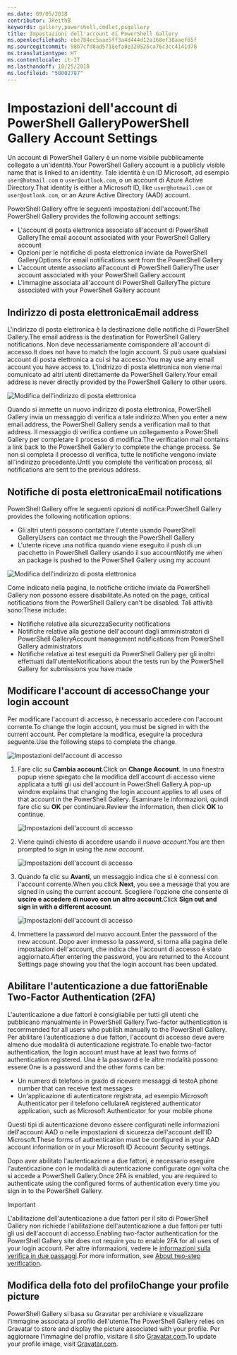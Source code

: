 ```yaml
---
ms.date: 09/05/2018
contributor: JKeithB
keywords: gallery,powershell,cmdlet,psgallery
title: Impostazioni dell'account di PowerShell Gallery
ms.openlocfilehash: ebe784ec5aae5ff3a4d444d12a168ef38aaef65f
ms.sourcegitcommit: 98b7cfd8ad5718efa8e320526ca76c3cc4141d78
ms.translationtype: HT
ms.contentlocale: it-IT
ms.lasthandoff: 10/25/2018
ms.locfileid: "50002787"
---
```

# <a name="powershell-gallery-account-settings"></a><span data-ttu-id="2f905-103">Impostazioni dell'account di PowerShell Gallery</span><span class="sxs-lookup"><span data-stu-id="2f905-103">PowerShell Gallery Account Settings</span></span>

<span data-ttu-id="2f905-104">Un account di PowerShell Gallery è un nome visibile pubblicamente collegato a un'identità.</span><span class="sxs-lookup"><span data-stu-id="2f905-104">Your PowerShell Gallery account is a publicly visible name that is linked to an identity.</span></span> <span data-ttu-id="2f905-105">Tale identità è un ID Microsoft, ad esempio `user@hotmail.com` o `user@outlook.com`, o un account di Azure Active Directory.</span><span class="sxs-lookup"><span data-stu-id="2f905-105">That identity is either a Microsoft ID, like `user@hotmail.com` or `user@outlook.com`, or an Azure Active Directory (AAD) account.</span></span>

<span data-ttu-id="2f905-106">PowerShell Gallery offre le seguenti impostazioni dell'account:</span><span class="sxs-lookup"><span data-stu-id="2f905-106">The PowerShell Gallery provides the following account settings:</span></span>

- <span data-ttu-id="2f905-107">L'account di posta elettronica associato all'account di PowerShell Gallery</span><span class="sxs-lookup"><span data-stu-id="2f905-107">The email account associated with your PowerShell Gallery account</span></span>
- <span data-ttu-id="2f905-108">Opzioni per le notifiche di posta elettronica inviate da PowerShell Gallery</span><span class="sxs-lookup"><span data-stu-id="2f905-108">Options for email notifications sent from the PowerShell Gallery</span></span>
- <span data-ttu-id="2f905-109">L'account utente associato all'account di PowerShell Gallery</span><span class="sxs-lookup"><span data-stu-id="2f905-109">The user account associated with your PowerShell Gallery account</span></span>
- <span data-ttu-id="2f905-110">L'immagine associata all'account di PowerShell Gallery</span><span class="sxs-lookup"><span data-stu-id="2f905-110">The picture associated with your PowerShell Gallery account</span></span>

## <a name="email-address"></a><span data-ttu-id="2f905-111">Indirizzo di posta elettronica</span><span class="sxs-lookup"><span data-stu-id="2f905-111">Email address</span></span>

<span data-ttu-id="2f905-112">L'indirizzo di posta elettronica è la destinazione delle notifiche di PowerShell Gallery.</span><span class="sxs-lookup"><span data-stu-id="2f905-112">The email address is the destination for PowerShell Gallery notifications.</span></span> <span data-ttu-id="2f905-113">Non deve necessariamente corrispondere all'account di accesso.</span><span class="sxs-lookup"><span data-stu-id="2f905-113">It does not have to match the login account.</span></span> <span data-ttu-id="2f905-114">Si può usare qualsiasi account di posta elettronica a cui si ha accesso.</span><span class="sxs-lookup"><span data-stu-id="2f905-114">You may use any email account you have access to.</span></span> <span data-ttu-id="2f905-115">L'indirizzo di posta elettronica non viene mai comunicato ad altri utenti direttamente da PowerShell Gallery.</span><span class="sxs-lookup"><span data-stu-id="2f905-115">Your email address is never directly provided by the PowerShell Gallery to other users.</span></span>

![Modifica dell'indirizzo di posta elettronica](../../Images/PSGallery_AcccountEmailAddress.png)

<span data-ttu-id="2f905-117">Quando si immette un nuovo indirizzo di posta elettronica, PowerShell Gallery invia un messaggio di verifica a tale indirizzo.</span><span class="sxs-lookup"><span data-stu-id="2f905-117">When you enter a new email address, the PowerShell Gallery sends a verification mail to that address.</span></span> <span data-ttu-id="2f905-118">Il messaggio di verifica contiene un collegamento a PowerShell Gallery per completare il processo di modifica.</span><span class="sxs-lookup"><span data-stu-id="2f905-118">The verification mail contains a link back to the PowerShell Gallery to complete the change process.</span></span> <span data-ttu-id="2f905-119">Se non si completa il processo di verifica, tutte le notifiche vengono inviate all'indirizzo precedente.</span><span class="sxs-lookup"><span data-stu-id="2f905-119">Until you complete the verification process, all notifications are sent to the previous address.</span></span>

## <a name="email-notifications"></a><span data-ttu-id="2f905-120">Notifiche di posta elettronica</span><span class="sxs-lookup"><span data-stu-id="2f905-120">Email notifications</span></span>

<span data-ttu-id="2f905-121">PowerShell Gallery offre le seguenti opzioni di notifica:</span><span class="sxs-lookup"><span data-stu-id="2f905-121">PowerShell Gallery provides the following notification options:</span></span>

- <span data-ttu-id="2f905-122">Gli altri utenti possono contattare l'utente usando PowerShell Gallery</span><span class="sxs-lookup"><span data-stu-id="2f905-122">Users can contact me through the PowerShell Gallery</span></span>
- <span data-ttu-id="2f905-123">L'utente riceve una notifica quando viene eseguito il push di un pacchetto in PowerShell Gallery usando il suo account</span><span class="sxs-lookup"><span data-stu-id="2f905-123">Notify me when an package is pushed to the PowerShell Gallery using my account</span></span>

![Modifica dell'indirizzo di posta elettronica](../../Images/PSGallery_AccountEmailOptions.png)

<span data-ttu-id="2f905-125">Come indicato nella pagina, le notifiche critiche inviate da PowerShell Gallery non possono essere disabilitate.</span><span class="sxs-lookup"><span data-stu-id="2f905-125">As noted on the page, critical notifications from the PowerShell Gallery can't be disabled.</span></span>
<span data-ttu-id="2f905-126">Tali attività sono:</span><span class="sxs-lookup"><span data-stu-id="2f905-126">These include:</span></span>

- <span data-ttu-id="2f905-127">Notifiche relative alla sicurezza</span><span class="sxs-lookup"><span data-stu-id="2f905-127">Security notifications</span></span>
- <span data-ttu-id="2f905-128">Notifiche relative alla gestione dell'account dagli amministratori di PowerShell Gallery</span><span class="sxs-lookup"><span data-stu-id="2f905-128">Account management notifications from PowerShell Gallery administrators</span></span>
- <span data-ttu-id="2f905-129">Notifiche relative ai test eseguiti da PowerShell Gallery per gli inoltri effettuati dall'utente</span><span class="sxs-lookup"><span data-stu-id="2f905-129">Notifications about the tests run by the PowerShell Gallery for submissions you have made</span></span>

## <a name="change-your-login-account"></a><span data-ttu-id="2f905-130">Modificare l'account di accesso</span><span class="sxs-lookup"><span data-stu-id="2f905-130">Change your login account</span></span>

<span data-ttu-id="2f905-131">Per modificare l'account di accesso, è necessario accedere con l'account corrente.</span><span class="sxs-lookup"><span data-stu-id="2f905-131">To change the login account, you must be signed in with the current account.</span></span> <span data-ttu-id="2f905-132">Per completare la modifica, eseguire la procedura seguente.</span><span class="sxs-lookup"><span data-stu-id="2f905-132">Use the following steps to complete the change.</span></span>

![Impostazioni dell'account di accesso](../../Images/PSGallery_LoginAccountSettings.png)

1. <span data-ttu-id="2f905-134">Fare clic su **Cambia account**.</span><span class="sxs-lookup"><span data-stu-id="2f905-134">Click on **Change Account**.</span></span> <span data-ttu-id="2f905-135">In una finestra popup viene spiegato che la modifica dell'account di accesso viene applicata a tutti gli usi dell'account in PowerShell Gallery.</span><span class="sxs-lookup"><span data-stu-id="2f905-135">A pop-up window explains that changing the login account applies to all uses of that account in the PowerShell Gallery.</span></span> <span data-ttu-id="2f905-136">Esaminare le informazioni, quindi fare clic su **OK** per continuare.</span><span class="sxs-lookup"><span data-stu-id="2f905-136">Review the information, then click **OK** to continue.</span></span>

   ![Impostazioni dell'account di accesso](../../Images/PSGallery_LoginAccountChange-1.png)

2. <span data-ttu-id="2f905-138">Viene quindi chiesto di accedere usando il _nuovo account_.</span><span class="sxs-lookup"><span data-stu-id="2f905-138">You are then prompted to sign in using the _new account_.</span></span>

   ![Impostazioni dell'account di accesso](../../Images/PSGallery_LoginAccountChange-2.png)

3. <span data-ttu-id="2f905-140">Quando fa clic su **Avanti**, un messaggio indica che si è connessi con l'account corrente.</span><span class="sxs-lookup"><span data-stu-id="2f905-140">When you click **Next**, you see a message that you are signed in using the current account.</span></span>
   <span data-ttu-id="2f905-141">Scegliere l'opzione che consente di **uscire e accedere di nuovo con un altro account**.</span><span class="sxs-lookup"><span data-stu-id="2f905-141">Click **Sign out and sign in with a different account**.</span></span>

   ![Impostazioni dell'account di accesso](../../Images/PSGallery_LoginAccountChange-3.png)

4. <span data-ttu-id="2f905-143">Immettere la password del nuovo account.</span><span class="sxs-lookup"><span data-stu-id="2f905-143">Enter the password of the new account.</span></span> <span data-ttu-id="2f905-144">Dopo aver immesso la password, si torna alla pagina delle impostazioni dell'account, che indica che l'account di accesso è stato aggiornato.</span><span class="sxs-lookup"><span data-stu-id="2f905-144">After entering the password, you are returned to the Account Settings page showing you that the login account has been updated.</span></span>


## <a name="enable-two-factor-authentication-2fa"></a><span data-ttu-id="2f905-145">Abilitare l'autenticazione a due fattori</span><span class="sxs-lookup"><span data-stu-id="2f905-145">Enable Two-Factor Authentication (2FA)</span></span>

<span data-ttu-id="2f905-146">L'autenticazione a due fattori è consigliabile per tutti gli utenti che pubblicano manualmente in PowerShell Gallery.</span><span class="sxs-lookup"><span data-stu-id="2f905-146">Two-factor authentication is recommended for all users who publish manually to the PowerShell Gallery.</span></span> <span data-ttu-id="2f905-147">Per abilitare l'autenticazione a due fattori, l'account di accesso deve avere almeno due modalità di autenticazione registrate.</span><span class="sxs-lookup"><span data-stu-id="2f905-147">To enable two-factor authentication, the login account must have at least two forms of authentication registered.</span></span> <span data-ttu-id="2f905-148">Una è la password e le altre modalità possono essere:</span><span class="sxs-lookup"><span data-stu-id="2f905-148">One is a password and the other forms can be:</span></span>

- <span data-ttu-id="2f905-149">Un numero di telefono in grado di ricevere messaggi di testo</span><span class="sxs-lookup"><span data-stu-id="2f905-149">A phone number that can receive text messages</span></span>
- <span data-ttu-id="2f905-150">Un'applicazione di autenticatore registrata, ad esempio Microsoft Authenticator per il telefono cellulare</span><span class="sxs-lookup"><span data-stu-id="2f905-150">A registered authenticator application, such as Microsoft Authenticator for your mobile phone</span></span>

<span data-ttu-id="2f905-151">Questi tipi di autenticazione devono essere configurati nelle informazioni dell'account AAD o nelle impostazioni di sicurezza dell'account dell'ID Microsoft.</span><span class="sxs-lookup"><span data-stu-id="2f905-151">These forms of authentication must be configured in your AAD account information or in your Microsoft ID Account Security settings.</span></span>

<span data-ttu-id="2f905-152">Dopo aver abilitato l'autenticazione a due fattori, è necessario eseguire l'autenticazione con le modalità di autenticazione configurate ogni volta che si accede a PowerShell Gallery.</span><span class="sxs-lookup"><span data-stu-id="2f905-152">Once 2FA is enabled, you are required to authenticate using the configured forms of authentication every time you sign in to the PowerShell Gallery.</span></span>

> [!IMPORTANT]
> <span data-ttu-id="2f905-153">L'abilitazione dell'autenticazione a due fattori per il sito di PowerShell Gallery non richiede l'abilitazione dell'autenticazione a due fattori per tutti gli usi dell'account di accesso.</span><span class="sxs-lookup"><span data-stu-id="2f905-153">Enabling two-factor authentication for the PowerShell Gallery site does not require you to enable 2FA for all uses of your login account.</span></span> <span data-ttu-id="2f905-154">Per altre informazioni, vedere le [informazioni sulla verifica in due passaggi](https://support.microsoft.com/help/12408/microsoft-account-about-two-step-verification).</span><span class="sxs-lookup"><span data-stu-id="2f905-154">For more information, see [About two-step verification](https://support.microsoft.com/help/12408/microsoft-account-about-two-step-verification).</span></span>

## <a name="change-your-profile-picture"></a><span data-ttu-id="2f905-155">Modifica della foto del profilo</span><span class="sxs-lookup"><span data-stu-id="2f905-155">Change your profile picture</span></span>

<span data-ttu-id="2f905-156">PowerShell Gallery si basa su Gravatar per archiviare e visualizzare l'immagine associata al profilo dell'utente.</span><span class="sxs-lookup"><span data-stu-id="2f905-156">The PowerShell Gallery relies on Gravatar to store and display the picture associated with your profile.</span></span> <span data-ttu-id="2f905-157">Per aggiornare l'immagine del profilo, visitare il sito [Gravatar.com](http://www.gravatar.com/).</span><span class="sxs-lookup"><span data-stu-id="2f905-157">To update your profile image, visit [Gravatar.com](http://www.gravatar.com/).</span></span>
